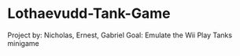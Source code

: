 # Lothaevudd-Tank-Game
Project by: Nicholas, Ernest, Gabriel
Goal: Emulate the Wii Play Tanks minigame
